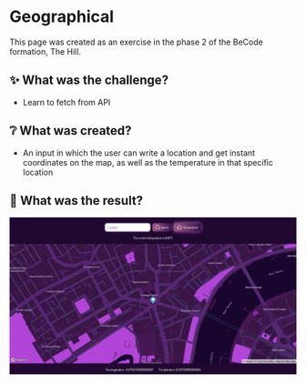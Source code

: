 # Geographical

This page was created as an exercise in the phase 2 of the BeCode formation, The Hill.

## :sparkles: What was the challenge?

- Learn to fetch from API 

## :grey_question: What was created?

- An input in which the user can write a location and get instant coordinates on the map, as well as the temperature in that specific location

## :thinking: What was the result?

![Geographical screenshot](./map-screenshot.png?raw=true "Map screenshot")
